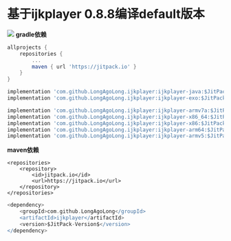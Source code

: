 # 基于ijkplayer 0.8.8编译default版本
[![](https://jitpack.io/v/LongAgoLong/ijkplayer.svg)](https://jitpack.io/#LongAgoLong/ijkplayer) 
**gradle依赖**
```gradle
allprojects {
	repositories {
		...
		maven { url 'https://jitpack.io' }
	}
}
```
```gradle
implementation 'com.github.LongAgoLong.ijkplayer:ijkplayer-java:$JitPack-Version$'
implementation 'com.github.LongAgoLong.ijkplayer:ijkplayer-exo:$JitPack-Version$'

implementation 'com.github.LongAgoLong.ijkplayer:ijkplayer-armv7a:$JitPack-Version$'
implementation 'com.github.LongAgoLong.ijkplayer:ijkplayer-x86_64:$JitPack-Version$'
implementation 'com.github.LongAgoLong.ijkplayer:ijkplayer-x86:$JitPack-Version$'
implementation 'com.github.LongAgoLong.ijkplayer:ijkplayer-arm64:$JitPack-Version$'
implementation 'com.github.LongAgoLong.ijkplayer:ijkplayer-armv5:$JitPack-Version$'
```
**maven依赖**
```gralde
<repositories>
	<repository>
		<id>jitpack.io</id>
		<url>https://jitpack.io</url>
	</repository>
</repositories>
```
```gradle
<dependency>
	<groupId>com.github.LongAgoLong</groupId>
	<artifactId>ijkplayer</artifactId>
	<version>$JitPack-Version$</version>
</dependency>
```
